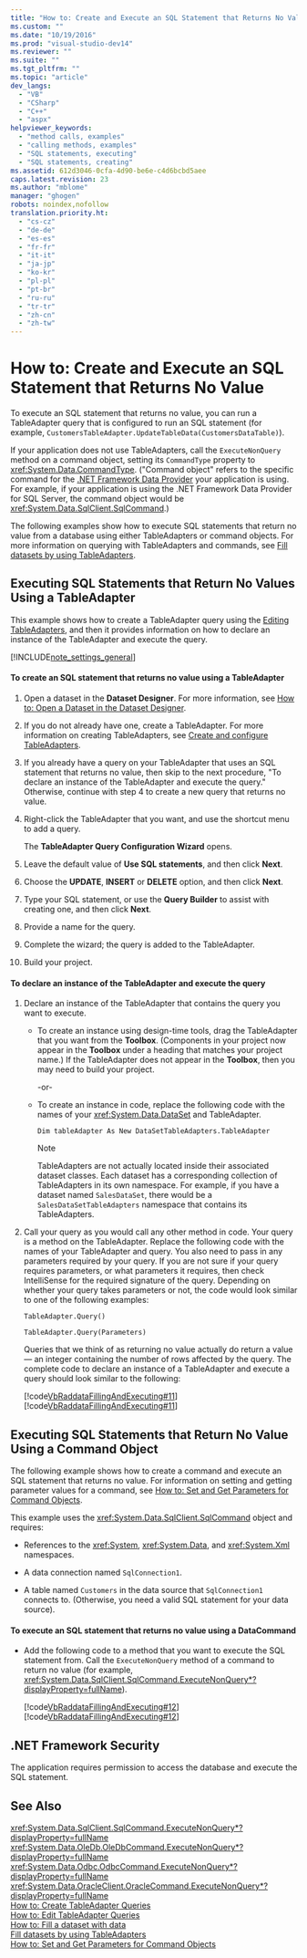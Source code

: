 ```yaml
---
title: "How to: Create and Execute an SQL Statement that Returns No Value"
ms.custom: ""
ms.date: "10/19/2016"
ms.prod: "visual-studio-dev14"
ms.reviewer: ""
ms.suite: ""
ms.tgt_pltfrm: ""
ms.topic: "article"
dev_langs: 
  - "VB"
  - "CSharp"
  - "C++"
  - "aspx"
helpviewer_keywords: 
  - "method calls, examples"
  - "calling methods, examples"
  - "SQL statements, executing"
  - "SQL statements, creating"
ms.assetid: 612d3046-0cfa-4d90-be6e-c4d6bcbd5aee
caps.latest.revision: 23
ms.author: "mblome"
manager: "ghogen"
robots: noindex,nofollow
translation.priority.ht: 
  - "cs-cz"
  - "de-de"
  - "es-es"
  - "fr-fr"
  - "it-it"
  - "ja-jp"
  - "ko-kr"
  - "pl-pl"
  - "pt-br"
  - "ru-ru"
  - "tr-tr"
  - "zh-cn"
  - "zh-tw"
---
```

# How to: Create and Execute an SQL Statement that Returns No Value
To execute an SQL statement that returns no value, you can run a TableAdapter query that is configured to run an SQL statement (for example, `CustomersTableAdapter.UpdateTableData(CustomersDataTable)`).  
  
 If your application does not use TableAdapters, call the `ExecuteNonQuery` method on a command object, setting its `CommandType` property to <xref:System.Data.CommandType>. ("Command object" refers to the specific command for the [.NET Framework Data Provider](../Topic/.NET%20Framework%20Data%20Providers.md) your application is using. For example, if your application is using the .NET Framework Data Provider for SQL Server, the command object would be <xref:System.Data.SqlClient.SqlCommand>.)  
  
 The following examples show how to execute SQL statements that return no value from a database using either TableAdapters or command objects. For more information on querying with TableAdapters and commands, see [Fill datasets by using TableAdapters](../data-tools/fill-datasets-by-using-tableadapters.md).  
  
## Executing SQL Statements that Return No Values Using a TableAdapter  
 This example shows how to create a TableAdapter query using the [Editing TableAdapters](../data-tools/editing-tableadapters.md), and then it provides information on how to declare an instance of the TableAdapter and execute the query.  
  
 [!INCLUDE[note_settings_general](../data-tools/includes/note_settings_general_md.md)]  
  
#### To create an SQL statement that returns no value using a TableAdapter  
  
1.  Open a dataset in the **Dataset Designer**. For more information, see [How to: Open a Dataset in the Dataset Designer](../Topic/How%20to:%20Open%20a%20Dataset%20in%20the%20Dataset%20Designer.md).  
  
2.  If you do not already have one, create a TableAdapter. For more information on creating TableAdapters, see [Create and configure TableAdapters](../data-tools/create-and-configure-tableadapters.md).  
  
3.  If you already have a query on your TableAdapter that uses an SQL statement that returns no value, then skip to the next procedure, "To declare an instance of the TableAdapter and execute the query." Otherwise, continue with step 4 to create a new query that returns no value.  
  
4.  Right-click the TableAdapter that you want, and use the shortcut menu to add a query.  
  
     The **TableAdapter Query Configuration Wizard** opens.  
  
5.  Leave the default value of **Use SQL statements**, and then click **Next**.  
  
6.  Choose the **UPDATE**, **INSERT** or **DELETE** option, and then click **Next**.  
  
7.  Type your SQL statement, or use the **Query Builder** to assist with creating one, and then click **Next**.  
  
8.  Provide a name for the query.  
  
9. Complete the wizard; the query is added to the TableAdapter.  
  
10. Build your project.  
  
#### To declare an instance of the TableAdapter and execute the query  
  
1.  Declare an instance of the TableAdapter that contains the query you want to execute.  
  
    -   To create an instance using design-time tools, drag the TableAdapter that you want from the **Toolbox**. (Components in your project now appear in the **Toolbox** under a heading that matches your project name.) If the TableAdapter does not appear in the **Toolbox**, then you may need to build your project.  
  
         -or-  
  
    -   To create an instance in code, replace the following code with the names of your <xref:System.Data.DataSet> and TableAdapter.  
  
         `Dim tableAdapter As New DataSetTableAdapters.TableAdapter`  
  
        > [!NOTE]
        >  TableAdapters are not actually located inside their associated dataset classes. Each dataset has a corresponding collection of TableAdapters in its own namespace. For example, if you have a dataset named `SalesDataSet`, there would be a `SalesDataSetTableAdapters` namespace that contains its TableAdapters.  
  
2.  Call your query as you would call any other method in code. Your query is a method on the TableAdapter. Replace the following code with the names of your TableAdapter and query. You also need to pass in any parameters required by your query. If you are not sure if your query requires parameters, or what parameters it requires, then check IntelliSense for the required signature of the query. Depending on whether your query takes parameters or not, the code would look similar to one of the following examples:  
  
     `TableAdapter.Query()`  
  
     `TableAdapter.Query(Parameters)`  
  
     Queries that we think of as returning no value actually do return a value — an integer containing the number of rows affected by the query. The complete code to declare an instance of a TableAdapter and execute a query should look similar to the following:  
  
     [!code[VbRaddataFillingAndExecuting#11](../data-tools/codesnippet/CSharp/how-to--create-and-execute-an-sql-statement-that-returns-no-value_1.cs)]
[!code[VbRaddataFillingAndExecuting#11](../data-tools/codesnippet/VisualBasic/how-to--create-and-execute-an-sql-statement-that-returns-no-value_1.vb)]  
  
## Executing SQL Statements that Return No Value Using a Command Object  
 The following example shows how to create a command and execute an SQL statement that returns no value. For information on setting and getting parameter values for a command, see [How to: Set and Get Parameters for Command Objects](../Topic/How%20to:%20Set%20and%20Get%20Parameters%20for%20Command%20Objects.md).  
  
 This example uses the <xref:System.Data.SqlClient.SqlCommand> object and requires:  
  
-   References to the <xref:System>, <xref:System.Data>, and <xref:System.Xml> namespaces.  
  
-   A data connection named `SqlConnection1`.  
  
-   A table named `Customers` in the data source that `SqlConnection1` connects to. (Otherwise, you need a valid SQL statement for your data source).  
  
#### To execute an SQL statement that returns no value using a DataCommand  
  
-   Add the following code to a method that you want to execute the SQL statement from. Call the `ExecuteNonQuery` method of a command to return no value (for example, <xref:System.Data.SqlClient.SqlCommand.ExecuteNonQuery*?displayProperty=fullName>).  
  
     [!code[VbRaddataFillingAndExecuting#12](../data-tools/codesnippet/CSharp/how-to--create-and-execute-an-sql-statement-that-returns-no-value_2.cs)]
[!code[VbRaddataFillingAndExecuting#12](../data-tools/codesnippet/VisualBasic/how-to--create-and-execute-an-sql-statement-that-returns-no-value_2.vb)]  
  
## .NET Framework Security  
 The application requires permission to access the database and execute the SQL statement.  
  
## See Also  
 <xref:System.Data.SqlClient.SqlCommand.ExecuteNonQuery*?displayProperty=fullName>   
 <xref:System.Data.OleDb.OleDbCommand.ExecuteNonQuery*?displayProperty=fullName>   
 <xref:System.Data.Odbc.OdbcCommand.ExecuteNonQuery*?displayProperty=fullName>   
 <xref:System.Data.OracleClient.OracleCommand.ExecuteNonQuery*?displayProperty=fullName>   
 [How to: Create TableAdapter Queries](../data-tools/how-to--create-tableadapter-queries.md)   
 [How to: Edit TableAdapter Queries](../data-tools/how-to--edit-tableadapter-queries.md)   
 [How to: Fill a dataset with data](../data-tools/how-to--fill-a-dataset-with-data.md)   
 [Fill datasets by using TableAdapters](../data-tools/fill-datasets-by-using-tableadapters.md)   
 [How to: Set and Get Parameters for Command Objects](../Topic/How%20to:%20Set%20and%20Get%20Parameters%20for%20Command%20Objects.md)